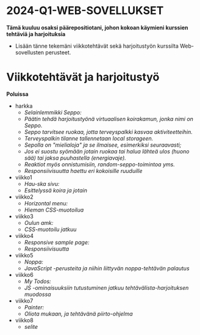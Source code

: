 # 2024-Q1-WEB-SOVELLUKSET

**Tämä kuuluu osaksi päärepositiotani, johon kokoan käymieni kurssien tehtäviä ja harjoituksia**
- Lisään tänne tekemäni viikkotehtävät sekä harjoitustyön kurssilta Web-sovellusten perusteet.

# Viikkotehtävät ja harjoitustyö

**Poluissa**
- harkka
    - *Selainlemmikki Seppo:*
    - *Päätin tehdä harjoitustyönä virtuaalisen koirakamun, jonka nimi on Seppo.*
    - *Seppo tarvitsee ruokaa, jotta terveyspalkki kasvaa aktiviteetteihin.*
    - *Terveyspalkin tilanne tallennetaan local storageen.*
    - *Sepolla on "mielialoja" ja se ilmaisee, esimerkiksi seuraavasti;*
    - *Jos ei suostu syömään jotain ruokaa tai halua lähteä ulos (huono sää) tai jaksa puuhastella (energiavaje).*
    - *Reaktiot myös onnistumisiin, random-seppo-toimintoa yms.*
    - *Responsiivisuutta haettu eri kokoisille ruuduille*
- viikko1
    - *Hau-ska sivu:*
    - *Esittelyssä koira ja jotain*
- viikko2
    - *Horizontal menu:*
    - *Hieman CSS-muotoilua*
- viikko3
    - *Oulun amk:*
    - *CSS-muotoilu jatkuu*
- viikko4
    - *Responsive sample page:*
    - *Responsiivisuutta* 
- viikko5
    - *Noppa:*
    - *JavaScript -perusteita ja niihin liittyvän noppa-tehtävän palautus*
- viikko6
    - *My Todos:*
    - *JS -ominaisuuksiin tutustuminen jatkuu tehtävälista-harjoituksen muodossa*  
- viikko7
    - *Painter:*
    - *Oliota mukaan, ja tehtävänä piirto-ohjelma* 
- viikko8
    - _selite_ 
